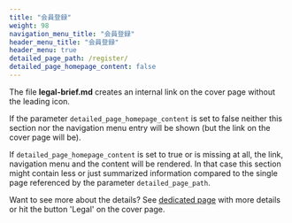 ```yaml
---
title: "会員登録"
weight: 98
navigation_menu_title: "会員登録"
header_menu_title: "会員登録"
header_menu: true
detailed_page_path: /register/
detailed_page_homepage_content: false
---
```

The file **legal-brief.md** creates an internal link on the cover page without the leading icon.

If the parameter `detailed_page_homepage_content` is set to false neither this section nor the navigation menu entry will be shown (but the link on the cover page will be).

If `detailed_page_homepage_content` is set to true or is missing at all, the link, navigation menu and the content will be rendered. In that case this section might contain less or just summarized information compared to the single page referenced by the parameter `detailed_page_path`.

Want to see more about the details? See [dedicated page](legal) with more details or hit the button 'Legal' on the cover page.
